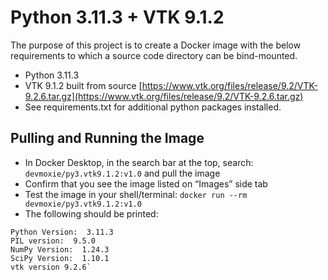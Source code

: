 # Python 3.11.3 + VTK 9.1.2

The purpose of this project is to create a Docker image with the below requirements to which a source code 
directory can be bind-mounted.

* Python 3.11.3
* VTK 9.1.2 built from source [https://www.vtk.org/files/release/9.2/VTK-9.2.6.tar.gz](https://www.vtk.org/files/release/9.2/VTK-9.2.6.tar.gz)
* See requirements.txt for additional python packages installed.

## Pulling and Running the Image

* In Docker Desktop, in the search bar at the top, search: `devmoxie/py3.vtk9.1.2:v1.0` and pull the image
* Confirm that you see the image listed on “Images” side tab
* Test the image in your shell/terminal: `docker run --rm devmoxie/py3.vtk9.1.2:v1.0 `
* The following should be printed:

````
Python Version:  3.11.3
PIL version:  9.5.0
NumPy Version:  1.24.3
SciPy Version:  1.10.1
vtk version 9.2.6`